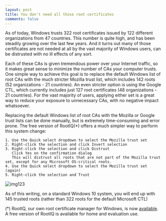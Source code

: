 ```yaml
---
layout: post
title: You don't need all those root certificates
comments: false
---
```


As of today, Windows trusts 322 root certificates issued by 122 different organizations from 47 countries. This number is quite high, and has been steadily growing over the last few years. And it turns out many of those certificates are not needed at all by the vast majority of Windows users, can be distrusted with no ill effects of any sort.

Each of these CAs is given tremendous power over your Internet traffic, so it makes great sense to minimize the number of CAs your computer trusts. 
One simple way to achieve this goal is to replace the default Windows list of root CAs with the much stricter Mozilla trust list, which includes 142 roots (52 organizations - 21 countries). An even stricter option is using the Google CTL, which currently includes just 127 root certificates (48 organizations - 21 countries). For the vast majority of users, applying either set is a great way to reduce your exposure to unnecessary CAs, with no negative impact whatsoever.

Replacing the default Windows list of root CAs with the Mozilla or Google trust lists can be done manually, but is extremely time-consuming and error prone. 
The free version of RootIQ(*) offers a much simpler way to perform this system change:

    1. Use the Quick select dropdown to select the Mozilla trust set
    2. Right-click the selection and click Invert selection
    3. Right-click the selection and click Distrust
       Click Yes on the confirmation dialog
       This will distrust all roots that are not part of the Mozilla trust set, except for any Microsoft OS-critical roots.
    4. Use the Quick select dropdown to select the Mozilla trust set (again)
    5. Right-click the selection and Trust

![img123](https://nsa40.casimages.com/img/2020/10/17/201017023914436079.png)

As of this writing, on a standard Windows 10 system, you will end up with 145 trusted roots (rather than 322 roots for the default Microsoft CTL) 

(*) RootIQ, our own root certificate manager for Windows, is now [available](https://www.metasudo.com/). A free version of RootIQ is available for home and evaluation use. 
